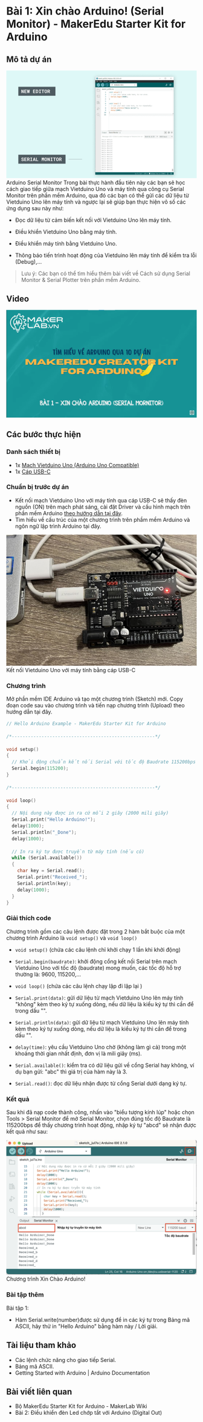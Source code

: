 # Bài 1: Xin chào Arduino! (Serial Monitor) - MakerEdu Starter Kit for Arduino

## Mô tả dự án

![](/ex/less1/image/01_1050px-Serial-monitor-new-editor.png)
Arduino Serial Monitor
Trong bài thực hành đầu tiên này các bạn sẽ học cách giao tiếp giữa mạch Vietduino Uno và máy tính qua công cụ Serial Monitor trên phần mềm Arduino, qua đó các bạn có thể gửi các dữ liệu từ Vietduino Uno lên máy tính và ngược lại sẽ giúp bạn thực hiện vô số các ứng dụng sau này như:

- Đọc dữ liệu từ cảm biến kết nối với Vietduino Uno lên máy tính.

- Điều khiển Vietduino Uno bằng máy tính.

- Điều khiển máy tính bằng Vietduino Uno.

- Thông báo tiến trình hoạt động của Vietduino lên máy tính để kiểm tra lỗi (Debug),...

> Lưu ý:
Các bạn có thể tìm hiểu thêm bài viết về Cách sử dụng Serial Monitor & Serial Plotter trên phần mềm Arduino.

## Video

[![](/ex/less1/image/02_video.png)](https://youtu.be/PxlqWvR3NM0)

## Các bước thực hiện

### Danh sách thiết bị

- 1x [Mạch Vietduino Uno (Arduino Uno Compatible)](https://makerlab.vn/vuno)
- 1x [Cáp USB-C](https://hshop.vn/cap-usb-type-c)

### Chuẩn bị trước dự án

- Kết nối mạch Vietduino Uno với máy tính qua cáp USB-C sẽ thấy đèn nguồn (ON) trên mạch phát sáng, cài đặt Driver và cấu hình mạch trên phần mềm Arduino [theo hướng dẫn tại đây](https://makerlab.vn/vuno).
- Tìm hiểu về cấu trúc của một chương trình trên phầm mềm Arduino và ngôn ngữ lập trình Arduino tại đây.

![](/ex/less1/image/03_1050px-Vietduino_Uno_connect_with_Computer.jpg)
Kết nối Vietduino Uno với máy tính bằng cáp USB-C

### Chương trình

Mở phần mềm IDE Arduino và tạo một chương trình (Sketch) mới.
Copy đoạn code sau vào chương trình và tiến nạp chương trình (Upload) theo hướng dẫn tại đây.

```ino
// Hello Arduino Example - MakerEdu Starter Kit for Arduino

/*-----------------------------------------------------*/

void setup()
{
  // Khởi động chuẩn kết nối Serial với tốc độ Baudrate 115200bps
  Serial.begin(115200);
}

/*-----------------------------------------------------*/

void loop()
{
  // Nội dung này được in ra cứ mỗi 2 giây (2000 mili giây)
  Serial.print("Hello Arduino!");
  delay(1000);
  Serial.println("_Done");
  delay(1000);

  // In ra ký tự được truyền từ máy tính (nếu có)
  while (Serial.available())
  {
    char key = Serial.read();
    Serial.print("Received_");
    Serial.println(key);
    delay(1000);
  }
}
```

### Giải thích code

Chương trình gồm các câu lệnh được đặt trong 2 hàm bắt buộc của một chương trình Arduino là `void setup()` và `void loop()`

- `void setup()` (chứa các câu lệnh chỉ khởi chạy 1 lần khi khởi động)

- `Serial.begin(baudrate)`: khởi động cổng kết nối Serial trên mạch Vietduino Uno với tốc độ (baudrate) mong muốn, các tốc độ hỗ trợ thường là: 9600, 115200,...
- `void loop()` (chứa các câu lệnh chạy lặp đi lặp lại )

- `Serial.print(data)`: gửi dữ liệu từ mạch Vietduino Uno lên máy tính "không" kèm theo ký tự xuống dòng, nếu dữ liệu là kiểu ký tự thì cần để trong dấu "".
- `Serial.println(data)`: gửi dữ liệu từ mạch Vietduino Uno lên máy tính kèm theo ký tự xuống dòng, nếu dữ liệu là kiểu ký tự thì cần để trong dấu "".
- `delay(time)`: yêu cầu Vietduino Uno chờ (không làm gì cả) trong một khoảng thời gian nhất định, đơn vị là mili giây (ms).
- `Serial.available()`: kiểm tra có dữ liệu gửi về cổng Serial hay không, ví dụ bạn gửi: "abc" thì giá trị của hàm này là 3.
- `Serial.read()`: đọc dữ liệu nhận được từ cổng Serial dưới dạng ký tự.

### Kết quả

Sau khi đã nạp code thành công, nhấn vào "biểu tượng kính lúp" hoặc chọn Tools > Serial Monitor để mở Serial Monitor, chọn đúng tốc độ Baudrate là 115200bps để thấy chương trình hoạt động, nhập ký tự "abcd" sẽ nhận được kết quả như sau:

![](/ex/less1/image/04_1050px-Chương_trình_Xin_Chào_Arduino!.png)
Chương trình Xin Chào Arduino!

### Bài tập thêm

Bài tập 1:

- Hàm Serial.write(number)được sử dụng để in các ký tự trong Bảng mã ASCII, hãy thử in "Hello Arduino" bằng hàm này / Lời giải.

## Tài liệu tham khảo

- Các lệnh chức năng cho giao tiếp Serial.
- Bảng mã ASCII.
- Getting Started with Arduino | Arduino Documentation

## Bài viết liên quan

- Bộ MakerEdu Starter Kit for Arduino - MakerLab Wiki
- Bài 2: Điều khiển đèn Led chớp tắt với Arduino (Digital Out)
